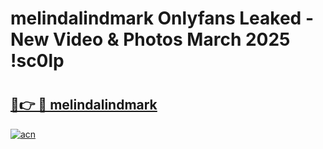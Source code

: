 # melindalindmark Onlyfans Leaked - New Video & Photos March 2025 !sc0lp

# <h2><a href="https://1jigzk.iuczelnia.edu.pl?title=melindalindmark&ref=sc0lp">🔗👉 🔴 melindalindmark</a></h2>

[![acn](https://github.com/user-attachments/assets/0f9c940e-d8b0-45ae-aac7-cd30a18b3e1c)](https://1jigzk.iuczelnia.edu.pl?title=melindalindmark&ref=sc0lp)

